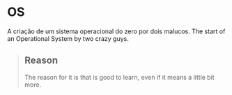 # OS

A criação de um sistema operacional do zero por dois malucos.
The start of an Operational System by two crazy guys.

> ## Reason
>
> The reason for it is that is good to learn, even if it means a little bit more.